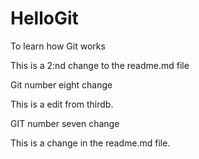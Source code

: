 # HelloGit
To learn how Git works

This is a 2:nd change to the readme.md file

Git number eight change

This is a edit from thirdb. 

GIT number seven change

This is a change in the readme.md file. 
